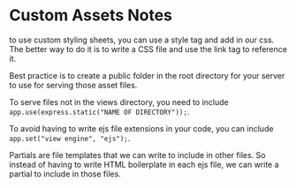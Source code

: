 # Custom Assets Notes

to use custom styling sheets, you can use a style tag and add in our css. The better way to do it is to write a CSS file and use the link tag to reference it.

Best practice is to create a public folder in the root directory for your server to use for serving those asset files.

To serve files not in the views directory, you need to include `app.use(express.static("NAME OF DIRECTORY"));`.

To avoid having to write ejs file extensions in your code, you can include `app.set("view engine", "ejs");`.

Partials are file templates that we can write to include in other files. So instead of having to write HTML boilerplate in each ejs file, we can write a partial to include in those files. 